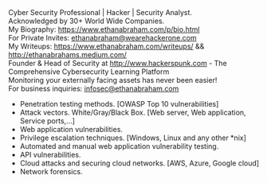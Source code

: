 <div class="vertical-spacing interactive_markdown__p">Cyber Security Professional | Hacker | Security Analyst.</div>
<div class="vertical-spacing interactive_markdown__p">Acknowledged by 30+ World Wide Companies.</div>
<div class="vertical-spacing interactive_markdown__p">My Biography: <a class="daisy-link" href="https://www.ethanabraham.com/p/bio.html" target="_blank" rel="noopener noreferrer nofollow">https://www.ethanabraham.com/p/bio.html</a></div>
<div class="vertical-spacing interactive_markdown__p">For Private Invites: <a class="daisy-link" href="mailto:ethanabraham@wearehackerone.com" target="_blank" rel="noopener noreferrer nofollow">ethanabraham@wearehackerone.com</a></div>
<div class="vertical-spacing interactive_markdown__p">My Writeups: <a class="daisy-link" href="https://www.ethanabraham.com/writeups/" target="_blank" rel="noopener noreferrer nofollow">https://www.ethanabraham.com/writeups/</a> &amp;&amp; <a class="daisy-link" href="http://ethanabrahams.medium.com/" target="_blank" rel="noopener noreferrer nofollow">http://ethanabrahams.medium.com/</a></div>
<div class="vertical-spacing interactive_markdown__p">Founder &amp; Head of Security at <a class="daisy-link" href="http://www.hackerspunk.com/" target="_blank" rel="noopener noreferrer nofollow">http://www.hackerspunk.com</a> - The Comprehensive Cybersecurity Learning Platform</div>
<div class="vertical-spacing interactive_markdown__p">Monitoring your externally facing assets has never been easier!</div>
<div class="vertical-spacing interactive_markdown__p">For business inquiries: <a class="daisy-link" href="mailto:infosec@ethanabraham.com" target="_blank" rel="noopener noreferrer nofollow">infosec@ethanabraham.com</a></div>
<ul>
<li>Penetration testing methods.&nbsp;[OWASP Top 10 vulnerabilities]</li>
<li>Attack vectors. White/Gray/Black Box.&nbsp;[Web server, Web application, Service ports,...]</li>
<li>Web application vulnerabilities.</li>
<li>Privilege escalation techniques.&nbsp;[Windows, Linux and any other *nix]</li>
<li>Automated and manual web application vulnerability testing.</li>
<li>API vulnerabilities.</li>
<li>Cloud attacks and securing cloud networks.&nbsp;[AWS, Azure, Google cloud]</li>
<li>Network forensics.</li>
</ul>
